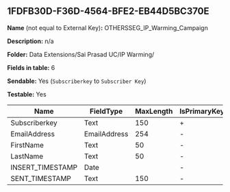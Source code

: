## 1FDFB30D-F36D-4564-BFE2-EB44D5BC370E

**Name** (not equal to External Key)**:** OTHERSSEG_IP_Warming_Campaign

**Description:** n/a

**Folder:** Data Extensions/Sai Prasad UC/IP Warming/

**Fields in table:** 6

**Sendable:** Yes (`Subscriberkey` to `Subscriber Key`)

**Testable:** Yes

| Name | FieldType | MaxLength | IsPrimaryKey | IsNullable | DefaultValue |
| --- | --- | --- | --- | --- | --- |
| Subscriberkey | Text | 150 | + | - |  |
| EmailAddress | EmailAddress | 254 | - | - |  |
| FirstName | Text | 50 | - | - |  |
| LastName | Text | 50 | - | - |  |
| INSERT_TIMESTAMP | Date |  | - | + | GetDate() |
| SENT_TIMESTAMP | Text | 150 | - | + | DEFAULT |
